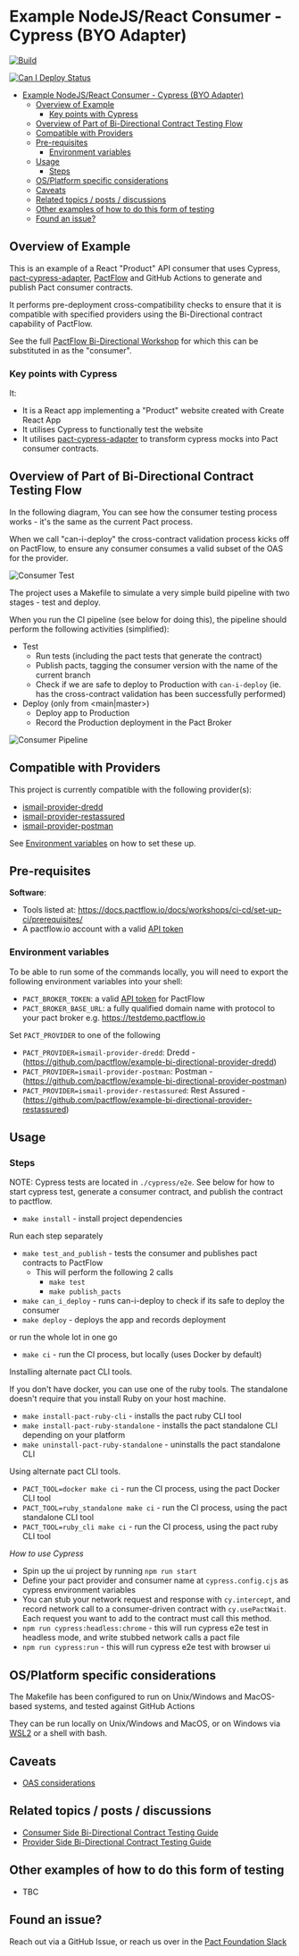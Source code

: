 # Example NodeJS/React Consumer - Cypress (BYO Adapter)

[![Build](https://github.com/pactflow/example-bi-directional-consumer-cypress/actions/workflows/build.yml/badge.svg)](https://github.com/pactflow/example-bi-directional-consumer-cypress/actions/workflows/build.yml)

[![Can I Deploy Status](https://testdemo.pactflow.io/pacticipants/ismail-consumer-cypress/branches/main/latest-version/can-i-deploy/to-environment/production/badge)](https://testdemo.pactflow.io/pacticipants/ismail-consumer-cypress/branches/main/latest-version/can-i-deploy/to-environment/production/badge)

- [Example NodeJS/React Consumer - Cypress (BYO Adapter)](#example-nodejsreact-consumer---cypress-byo-adapter)
  - [Overview of Example](#overview-of-example)
    - [Key points with Cypress](#key-points-with-cypress)
  - [Overview of Part of Bi-Directional Contract Testing Flow](#overview-of-part-of-bi-directional-contract-testing-flow)
  - [Compatible with Providers](#compatible-with-providers)
  - [Pre-requisites](#pre-requisites)
    - [Environment variables](#environment-variables)
  - [Usage](#usage)
    - [Steps](#steps)
  - [OS/Platform specific considerations](#osplatform-specific-considerations)
  - [Caveats](#caveats)
  - [Related topics / posts / discussions](#related-topics--posts--discussions)
  - [Other examples of how to do this form of testing](#other-examples-of-how-to-do-this-form-of-testing)
  - [Found an issue?](#found-an-issue)

## Overview of Example

<!-- Consumer Overview -->

This is an example of a React "Product" API consumer that uses Cypress, [pact-cypress-adapter](https://www.npmjs.com/package/@pactflow/pact-cypress-adapter), [PactFlow](https://pactflow.io) and GitHub Actions to generate and publish Pact consumer contracts.

It performs pre-deployment cross-compatibility checks to ensure that it is compatible with specified providers using the Bi-Directional contract capability of PactFlow.

<!-- General -->

See the full [PactFlow Bi-Directional Workshop](https://docs.pactflow.io/docs/workshops/bi-directional-contract-testing) for which this can be substituted in as the "consumer".

### Key points with Cypress

It:

- It is a React app implementing a "Product" website created with Create React App
- It utilises Cypress to functionally test the website
- It utilises [pact-cypress-adapter](https://www.npmjs.com/package/@pactflow/pact-cypress-adapter) to transform cypress mocks into Pact consumer contracts.

## Overview of Part of Bi-Directional Contract Testing Flow

<!-- Consumer Overview -->

In the following diagram, You can see how the consumer testing process works - it's the same as the current Pact process.

When we call "can-i-deploy" the cross-contract validation process kicks off on PactFlow, to ensure any consumer consumes a valid subset of the OAS for the provider.

![Consumer Test](docs/consumer-scope.png 'Consumer Test')

The project uses a Makefile to simulate a very simple build pipeline with two stages - test and deploy.

When you run the CI pipeline (see below for doing this), the pipeline should perform the following activities (simplified):

- Test
  - Run tests (including the pact tests that generate the contract)
  - Publish pacts, tagging the consumer version with the name of the current branch
  - Check if we are safe to deploy to Production with `can-i-deploy` (ie. has the cross-contract validation has been successfully performed)
- Deploy (only from <main|master>)
  - Deploy app to Production
  - Record the Production deployment in the Pact Broker

![Consumer Pipeline](docs./../docs/consumer-pipeline.png 'Consumer Pipeline')

## Compatible with Providers

<!-- Provider Compatability -->

This project is currently compatible with the following provider(s):

- [ismail-provider-dredd](https://github.com/pactflow/example-bi-directional-provider-dredd)
- [ismail-provider-restassured](https://github.com/pactflow/example-provider-restassured)
- [ismail-provider-postman](https://github.com/pactflow/example-bi-directional-provider-postman)
<!-- * [ismail-provider-dotnet](https://github.com/pactflow/example-bi-directional-provider-dotnet) -->

See [Environment variables](#environment-variables) on how to set these up.

## Pre-requisites

**Software**:

- Tools listed at: https://docs.pactflow.io/docs/workshops/ci-cd/set-up-ci/prerequisites/
- A pactflow.io account with a valid [API token](https://docs.pactflow.io/docs/getting-started/#configuring-your-api-token)

### Environment variables

To be able to run some of the commands locally, you will need to export the following environment variables into your shell:

- `PACT_BROKER_TOKEN`: a valid [API token](https://docs.pactflow.io/docs/getting-started/#configuring-your-api-token) for PactFlow
- `PACT_BROKER_BASE_URL`: a fully qualified domain name with protocol to your pact broker e.g. https://testdemo.pactflow.io

<!-- CONSUMER env vars -->

Set `PACT_PROVIDER` to one of the following

- `PACT_PROVIDER=ismail-provider-dredd`: Dredd - (https://github.com/pactflow/example-bi-directional-provider-dredd)
- `PACT_PROVIDER=ismail-provider-postman`: Postman - (https://github.com/pactflow/example-bi-directional-provider-postman)
- `PACT_PROVIDER=ismail-provider-restassured`: Rest Assured - (https://github.com/pactflow/example-bi-directional-provider-restassured)

## Usage

### Steps

NOTE: Cypress tests are located in `./cypress/e2e`. See below for how to start cypress test, generate a consumer contract, and publish the contract to pactflow.

- `make install` - install project dependencies

Run each step separately

- `make test_and_publish` - tests the consumer and publishes pact contracts to PactFlow
  - This will perform the following 2 calls
    - `make test`
    - `make publish_pacts`
- `make can_i_deploy` - runs can-i-deploy to check if its safe to deploy the consumer
- `make deploy` - deploys the app and records deployment

or run the whole lot in one go

- `make ci` - run the CI process, but locally (uses Docker by default)

Installing alternate pact CLI tools.

If you don't have docker, you can use one of the ruby tools. The standalone doesn't require that you install Ruby on your host machine.

- `make install-pact-ruby-cli` - installs the pact ruby CLI tool
- `make install-pact-ruby-standalone` - installs the pact standalone CLI depending on your platform
- `make uninstall-pact-ruby-standalone` - uninstalls the pact standalone CLI

Using alternate pact CLI tools.

- `PACT_TOOL=docker make ci` - run the CI process, using the pact Docker CLI tool
- `PACT_TOOL=ruby_standalone make ci` - run the CI process, using the pact standalone CLI tool
- `PACT_TOOL=ruby_cli make ci` - run the CI process, using the pact ruby CLI tool

_How to use Cypress_

- Spin up the ui project by running `npm run start`
- Define your pact provider and consumer name at `cypress.config.cjs` as cypress environment variables
- You can stub your network request and response with `cy.intercept`, and record network call to a consumer-driven contract with `cy.usePactWait`. Each request you want to add to the contract must call this method.
- `npm run cypress:headless:chrome` - this will run cypress e2e test in headless mode, and write stubbed network calls a pact file
- `npm run cypress:run` - this will run cypress e2e test with browser ui

## OS/Platform specific considerations

The Makefile has been configured to run on Unix/Windows and MacOS-based systems, and tested against GitHub Actions

They can be run locally on Unix/Windows and MacOS, or on Windows via [WSL2](https://docs.microsoft.com/en-us/windows/wsl/install) or a shell with bash.

## Caveats

- [OAS considerations](https://docs.pactflow.io/docs/bi-directional-contract-testing/contracts/oas#considerations)

## Related topics / posts / discussions

- [Consumer Side Bi-Directional Contract Testing Guide](https://docs.pactflow.io/docs/bi-directional-contract-testing/consumer)
- [Provider Side Bi-Directional Contract Testing Guide](https://docs.pactflow.io/docs/bi-directional-contract-testing/provider)

## Other examples of how to do this form of testing

- TBC

## Found an issue?

Reach out via a GitHub Issue, or reach us over in the [Pact Foundation Slack](https://slack.pact.io)
